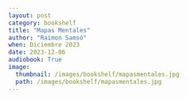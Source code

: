 ```yaml
---
layout: post
category: bookshelf
title: "Mapas Mentales"
author: "Raimon Samsó"
when: Diciembre 2023
date: 2023-12-06
audiobook: True
image:
  thumbnail: /images/bookshelf/mapasmentales.jpg
  path: /images/bookshelf/mapasmentales.jpg
---
```

